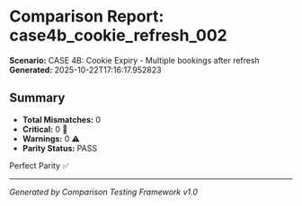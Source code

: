 # Comparison Report: case4b_cookie_refresh_002
**Scenario:** CASE 4B: Cookie Expiry - Multiple bookings after refresh
**Generated:** 2025-10-22T17:16:17.952823

## Summary
- **Total Mismatches:** 0
- **Critical:** 0 🚨
- **Warnings:** 0 ⚠️
- **Parity Status:** PASS

Perfect Parity ✅

---
*Generated by Comparison Testing Framework v1.0*